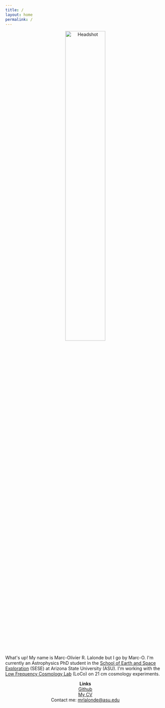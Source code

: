 ```yaml
---
title: /
layout: home
permalink: /
---
```

<p align="center">
<img src="graphics/fixed.jpg" alt="Headshot" width="50%" align="center">
</p>
  
What's up! My name is Marc-Olivier R. Lalonde but I go by Marc-O. I'm currently an Astrophysics PhD student in the <a href="https://sese.asu.edu/">School of Earth and Space Exploration</a> (SESE) at Arizona State University (ASU). I'm working with the <a href="https://loco.lab.asu.edu/">Low Frequency Cosmology Lab</a> (LoCo) on 21 cm cosmology experiments.

<p align="center">
<b> Links</b> <br>
  <a href="https://github.com/Starscream33">Github</a> <br>
  <a href="graphics/LibbyBerkhoutCV.pdf">My CV</a> <br>
  Contact me: <a href="mailto:mrlalonde@asu.edu">mrlalonde@asu.edu</a>

